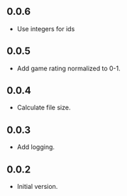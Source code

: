 ## 0.0.6

- Use integers for ids

## 0.0.5

- Add game rating normalized to 0-1.

## 0.0.4

- Calculate file size.

## 0.0.3

- Add logging.

## 0.0.2

- Initial version.
